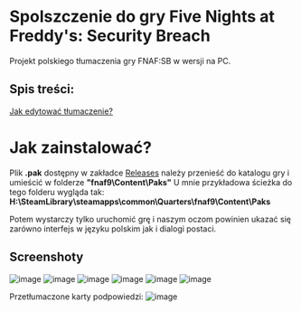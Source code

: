 # Spolszczenie do gry Five Nights at Freddy's: Security Breach

Projekt polskiego tłumaczenia gry FNAF:SB w wersji na PC.

## Spis treści:

[Jak edytować tłumaczenie?](https://github.com/Shieldowskyy/spolszczenie-fnaf-sb/blob/main/source/JAK-EDYTOWA%C4%86.md)

# Jak zainstalować?
Plik **.pak** dostępny w zakładce [Releases](https://github.com/Shieldowskyy/spolszczenie-fnaf-sb/releases) należy przenieść do katalogu gry i umieścić w folderze **"fnaf9\Content\Paks"**
U mnie przykładowa ścieżka do tego folderu wygląda tak:
**H:\SteamLibrary\steamapps\common\Quarters\fnaf9\Content\Paks**

Potem wystarczy tylko uruchomić grę i naszym oczom powinien ukazać się zarówno interfejs w języku polskim jak i dialogi postaci.

## Screenshoty

![image](https://user-images.githubusercontent.com/32707076/236043351-5fac1cba-0948-4bc8-947d-1961461a4012.png)
![image](https://user-images.githubusercontent.com/32707076/236043442-bb249b66-bbbc-4c4a-b8a1-0ab44ff0337f.png)
![image](https://user-images.githubusercontent.com/32707076/236043505-bb98338c-fc91-4f1c-9f1b-bc4698f1ce27.png)
![image](https://user-images.githubusercontent.com/32707076/236043640-fdc50726-231a-4eb2-9a46-bdec64da2310.png)
![image](https://user-images.githubusercontent.com/32707076/236044006-332781aa-9137-4eb6-85cc-0fc26cc57fcd.png)
![image](https://user-images.githubusercontent.com/32707076/236044246-62737a0f-fe2c-4369-9fed-38acbd4ff657.png)

Przetłumaczone karty podpowiedzi:
![image](https://user-images.githubusercontent.com/32707076/236044483-12d6dc2e-2270-4acf-b7f8-ae8c83861d6c.png)
